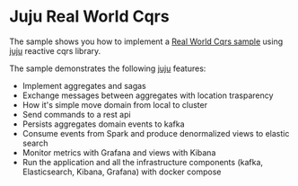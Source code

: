 # Juju Real World Cqrs
The sample shows you how to implement a [Real World Cqrs sample](https://github.com/rucka/RealWorldCqrs) using [juju](https://github.com/brokersquare/juju) reactive cqrs library.

The sample demonstrates the following [juju](https://github.com/brokersquare/juju) features:

- Implement aggregates and sagas
- Exchange messages between aggregates with location trasparency
- How it's simple move domain from local to cluster
- Send commands to a rest api
- Persists aggregates domain events to kafka
- Consume events from Spark and produce denormalized views to elastic search
- Monitor metrics with Grafana and views with Kibana
- Run the application and all the infrastructure components (kafka, Elasticsearch, Kibana, Grafana) with docker compose

